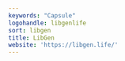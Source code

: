 ```yaml
---
keywords: "Capsule"
logohandle: libgenlife
sort: libgen
title: LibGen
website: 'https://libgen.life/'
---
```

